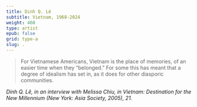 ```yaml
---
title: Dinh Q. Lê
subtitle: Vietnam, 1968-2024
weight: 460
type: artist
epub: false
grid: type-a
slug: .
---
```


>For Vietnamese Americans, Vietnam is the place of memories, of an easier time when they “belonged.” For some this has meant that a degree of idealism has set in, as it does for other diasporic communities.

<cite>Dinh Q. Lê, in an interview with Melissa Chiu, in *Vietnam: Destination for the New Millennium* (New York: Asia Society, 2005), 21.</cite>
